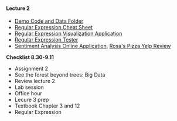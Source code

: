 #### Lecture 2

+ [Demo Code and Data Folder](https://www.dropbox.com/sh/v07qjo6fxtyp5ao/AABZUjOysYErRCdJCqI0n-_la?dl=0)
+ [Regular Expression Cheat Sheet](http://www.rexegg.com/regex-quickstart.html)
+ [Regular Expression Visualization Application](https://regexper.com/)
+ [Regular Expression Tester](http://java-regex-tester.appspot.com/)
+ [Sentiment Analysis Online Application](http://text-processing.com/demo/sentiment/), [Rosa's Pizza Yelp Review](https://www.yelp.com/biz/rosas-pizza-atlanta)

**Checklist 8.30-9.11**
+ Assignment 2
+ See the forest beyond trees: Big Data
+ Review lecture 2
+ Lab session
+ Office hour
+ Lecure 3 prep
 + Textbook Chapter 3 and 12
 + Regular Expression
